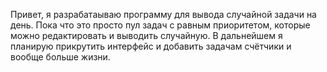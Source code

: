 Привет, я разрабатаываю программу для вывода случайной задачи на день. 
Пока что это просто пул задач с равным приоритетом, которые можно редактировать и выводить случайную. 
В дальнейшем я планирую прикрутить интерфейс и добавить задачам счётчики и вообще больше жизни.
